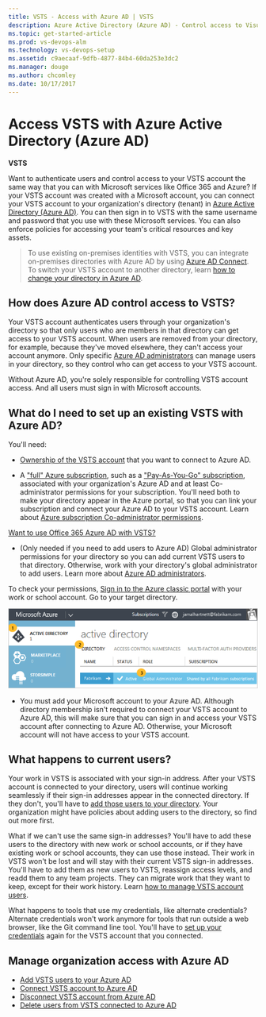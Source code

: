 ```yaml
---
title: VSTS - Access with Azure AD | VSTS
description: Azure Active Directory (Azure AD) - Control access to Visual Studio Team Services (VSTS, Visual Studio Online, VSO)
ms.topic: get-started-article
ms.prod: vs-devops-alm
ms.technology: vs-devops-setup
ms.assetid: c9aecaaf-9dfb-4877-84b4-60da253e3dc2
ms.manager: douge
ms.author: chcomley
ms.date: 10/17/2017
---
```


# Access VSTS with Azure Active Directory (Azure AD)

**VSTS**

Want to authenticate users and control access to 
your VSTS account the same way that you 
can with Microsoft services like Office 365 and Azure? 
If your VSTS account was created with a Microsoft account, 
you can connect your VSTS account to your 
organization's directory (tenant) in 
[Azure Active Directory (Azure AD)](https://azure.microsoft.com/en-us/documentation/articles/active-directory-whatis/). 
You can then sign in to VSTS with the same username 
and password that you use with these Microsoft services. 
You can also enforce policies for accessing 
your team's critical resources and key assets.

> To use existing on-premises identities with VSTS, 
> you can integrate on-premises directories with Azure AD by using 
> [Azure AD Connect](https://azure.microsoft.com/en-us/documentation/articles/active-directory-aadconnect/). 
> To switch your VSTS account to another directory, 
> learn [how to change your directory in Azure AD](change-azure-active-directory-vsts-account.md).

##  How does Azure AD control access to VSTS?

Your VSTS account authenticates users 
through your organization's directory so that 
only users who are members in that directory can 
get access to your VSTS account. 
When users are removed from your directory, 
for example, because they've moved elsewhere, 
they can't access your account anymore. 
Only specific [Azure AD administrators](https://azure.microsoft.com/en-us/documentation/articles/active-directory-assign-admin-roles/) 
can manage users in your directory, 
so they control who can get access to your VSTS account. 

Without Azure AD, you're solely responsible for 
controlling VSTS account access. 
And all users must sign in with Microsoft accounts.

<a name="permissions"></a>
## What do I need to set up an existing VSTS with Azure AD?

You'll need:

*	[Ownership of the VSTS account](faq-add-delete-users.md#find-owner) that you want to connect to Azure AD. 

*	A ["full" Azure subscription](https://azure.microsoft.com/en-us/pricing/purchase-options/), 
such as a ["Pay-As-You-Go" subscription](https://azure.microsoft.com/en-us/offers/ms-azr-0003p/), 
associated with your organization's Azure AD and at 
least Co-administrator permissions for your subscription. 
You'll need both to make your directory appear in the Azure portal, 
so that you can link your subscription and connect your 
Azure AD to your VSTS account. Learn about 
[Azure subscription Co-administrator permissions](../billing/add-backup-billing-managers.md).

  [Want to use Office 365 Azure AD with VSTS?](faq-azure-access.md#o365aad)

*	(Only needed if you need to add users to Azure AD) Global administrator permissions for your directory so 
you can add current VSTS users to that directory. 
Otherwise, work with your directory's global administrator to add users. 
Learn more about [Azure AD administrators](https://azure.microsoft.com/en-us/documentation/articles/active-directory-assign-admin-roles/).

  To check your permissions, [Sign in to the Azure classic portal](https://manage.windowsazure.com/) with your 
  work or school account. Go to your target directory.

  ![Check that you're a global administrator](_img/manage-work-access/azureadadmin.png)

*	You must add your Microsoft account to your Azure AD. Although directory membership isn't required to 
connect your VSTS account to Azure AD, this will make sure that you can sign in and 
access your VSTS account after connecting to Azure AD. Otherwise, your Microsoft account will not have access to 
your VSTS account.

## What happens to current users?

Your work in VSTS is associated with your sign-in address. 
After your VSTS account is connected to your directory, 
users will continue working seamlessly if their 
sign-in addresses appear in the connected directory. 
If they don't, you'll have to [add those users to your directory](add-users-to-aad.md#SetUpCurrentUsers). 
Your organization might have policies about adding users to the directory, 
so find out more first. 

What if we can't use the same sign-in addresses?  You'll have to add these users to the directory with new work or school accounts, 
or if they have existing work or school accounts, they can use those instead. Their work in VSTS 
won't be lost and will stay with their current VSTS sign-in addresses.  You'll have to add them as new 
users to VSTS, reassign access levels, and readd them to any team projects. They can migrate work that they want to keep, 
except for their work history. Learn [how to manage VSTS account users](add-account-users-assign-access-levels.md).

What happens to tools that use my credentials, like alternate credentials?  Alternate credentials won't work anymore for 
tools that run outside a web browser, like the Git command line tool.  You'll have 
to [set up your credentials](http://support.microsoft.com/kb/2991274/en-us) again for the VSTS account that you connected.


## Manage organization access with Azure AD

- [Add VSTS users to your Azure AD](add-users-to-aad.md)  
- [Connect VSTS account to Azure AD](connect-account-to-aad.md) 
- [Disconnect VSTS account from Azure AD](disconnect-account-from-aad.md)  
- [Delete users from VSTS connected to Azure AD](delete-users-from-services-aad.md) 
